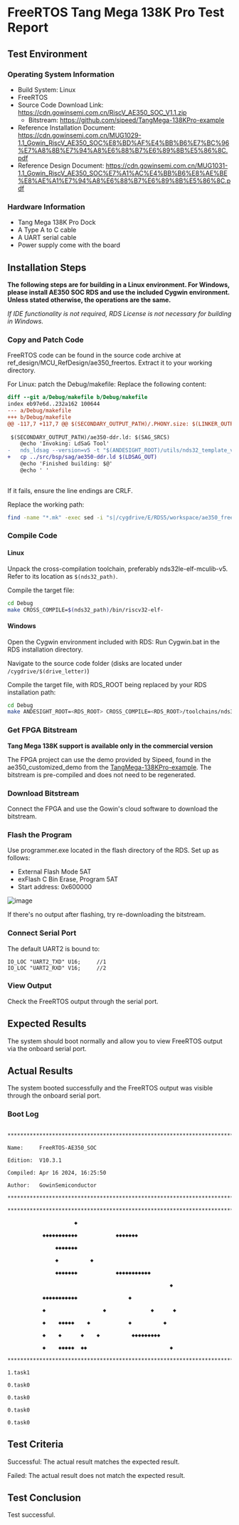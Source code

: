 # FreeRTOS Tang Mega 138K Pro Test Report

## Test Environment

### Operating System Information

- Build System: Linux
- FreeRTOS
- Source Code Download Link: https://cdn.gowinsemi.com.cn/RiscV_AE350_SOC_V1.1.zip
    - Bitstream: https://github.com/sipeed/TangMega-138KPro-example
- Reference Installation Document: https://cdn.gowinsemi.com.cn/MUG1029-1.1_Gowin_RiscV_AE350_SOC%E8%BD%AF%E4%BB%B6%E7%BC%96%E7%A8%8B%E7%94%A8%E6%88%B7%E6%89%8B%E5%86%8C.pdf
- Reference Design Document: https://cdn.gowinsemi.com.cn/MUG1031-1.1_Gowin_RiscV_AE350_SOC%E7%A1%AC%E4%BB%B6%E8%AE%BE%E8%AE%A1%E7%94%A8%E6%88%B7%E6%89%8B%E5%86%8C.pdf

### Hardware Information

- Tang Mega 138K Pro Dock
- A Type A to C cable
- A UART serial cable
- Power supply come with the board

## Installation Steps

**The following steps are for building in a Linux environment. For Windows, please install AE350 SOC RDS and use the included Cygwin environment. Unless stated otherwise, the operations are the same.**

*If IDE functionality is not required, RDS License is not necessary for building in Windows.*

### Copy and Patch Code

FreeRTOS code can be found in the source code archive at ref_design/MCU_RefDesign/ae350_freertos. Extract it to your working directory.

For Linux: patch the Debug/makefile:
Replace the following content:
```diff
diff --git a/Debug/makefile b/Debug/makefile
index eb97e6d..232a162 100644
--- a/Debug/makefile
+++ b/Debug/makefile
@@ -117,7 +117,7 @@ $(SECONDARY_OUTPUT_PATH)/.PHONY.size: $(LINKER_OUTPUTS)
 
 $(SECONDARY_OUTPUT_PATH)/ae350-ddr.ld: $(SAG_SRCS)
 	@echo 'Invoking: LdSaG Tool'
-	nds_ldsag --version=v5 -t "$(ANDESIGHT_ROOT)/utils/nds32_template_v5.txt" "$(SAG_FILE)" -o $(LDSAG_OUT)
+	cp ../src/bsp/sag/ae350-ddr.ld $(LDSAG_OUT)
 	@echo 'Finished building: $@'
 	@echo ' '
 

```
If it fails, ensure the line endings are CRLF.

Replace the working path:
```bash
find -name "*.mk" -exec sed -i "s|/cygdrive/E/RDS5/workspace/ae350_freertos|$(pwd)|g" {} \;
```

### Compile Code

#### Linux
Unpack the cross-compilation toolchain, preferably nds32le-elf-mculib-v5. Refer to its location as `$(nds32_path)`.

Compile the target file:
```bash
cd Debug
make CROSS_COMPILE=$(nds32_path)/bin/riscv32-elf-
```

#### Windows
Open the Cygwin environment included with RDS:
Run Cygwin.bat in the RDS installation directory.

Navigate to the source code folder (disks are located under `/cygdrive/$(drive_letter)`)

Compile the target file, with RDS_ROOT being replaced by your RDS installation path:
```bash
cd Debug
make ANDESIGHT_ROOT=<RDS_ROOT> CROSS_COMPILE=<RDS_ROOT>/toolchains/nds32le-elf-mculib-v5/bin/riscv32-elf-
```

### Get FPGA Bitstream

**Tang Mega 138K support is available only in the commercial version**

The FPGA project can use the demo provided by Sipeed, found in the ae350_customized_demo from the [TangMega-138KPro-example](https://github.com/sipeed/TangMega-138KPro-example). The bitstream is pre-compiled and does not need to be regenerated.

### Download Bitstream

Connect the FPGA and use the Gowin's cloud software to download the bitstream.

### Flash the Program

Use programmer.exe located in the flash directory of the RDS. Set up as follows:
- External Flash Mode 5AT
- exFlash C Bin Erase, Program 5AT
- Start address: 0x600000

![image](image.png)

If there's no output after flashing, try re-downloading the bitstream.

### Connect Serial Port

The default UART2 is bound to:
```
IO_LOC "UART2_TXD" U16;     //1
IO_LOC "UART2_RXD" V16;     //2
```

### View Output

Check the FreeRTOS output through the serial port.

## Expected Results

The system should boot normally and allow you to view FreeRTOS output via the onboard serial port.

## Actual Results

The system booted successfully and the FreeRTOS output was visible through the onboard serial port.

### Boot Log

```log

****************************************************************************

Name:     FreeRTOS-AE350_SOC

Edition:  V10.3.1

Compiled: Apr 16 2024, 16:25:50

Author:   GowinSemiconductor

****************************************************************************

****************************************************************************

                     ◆

           ◆◆◆◆◆◆◆◆◆◆◆            ◆◆◆◆◆◆◆

               ◆◆◆◆◆◆◆

               ◆          ◆

               ◆◆◆◆◆◆◆            ◆◆◆◆◆◆◆◆◆◆◆

                                                   ◆

           ◆◆◆◆◆◆◆◆◆◆◆                ◆

           ◆                  ◆              ◆      ◆

           ◆    ◆◆◆◆◆    ◆            ◆          ◆

           ◆    ◆      ◆    ◆          ◆◆◆◆◆◆◆◆◆

           ◆    ◆◆◆◆◆  ◆◆                          ◆

****************************************************************************

1.task1 

0.task0 

0.task0 

0.task0 

0.task0 

```

## Test Criteria

Successful: The actual result matches the expected result.

Failed: The actual result does not match the expected result.

## Test Conclusion

Test successful.